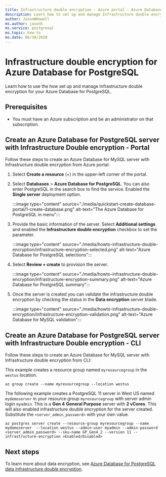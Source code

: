 ```yaml
---
title: Infrastructure double encryption - Azure portal - Azure Database for PostgreSQL
description: Learn how to set up and manage Infrastructure double encryption for your Azure Database for PostgreSQL.
author: JasonWHowell
ms.author: jasonh
ms.service: postgresql
ms.topic: how-to
ms.date: 06/30/2020
---
```


# Infrastructure double encryption for Azure Database for PostgreSQL

Learn how to use the how set up and manage Infrastructure double encryption for your Azure Database for PostgreSQL.

## Prerequisites

* You must have an Azure subscription and be an administrator on that subscription.

## Create an Azure Database for PostgreSQL server with Infrastructure Double encryption - Portal

Follow these steps to create an Azure Database for MySQL server with Infrastructure double encryption from Azure portal:

1. Select **Create a resource** (+) in the upper-left corner of the  portal.

2. Select **Databases** > **Azure Database for PostgreSQL**. You can also enter PostgreSQL in the search box to find the service. Enabled the **Single server** deployment option.

   :::image type="content" source="./media/quickstart-create-database-portal/1-create-database.png" alt-text="The Azure Database for PostgreSQL in menu":::

3. Provide the basic information of the server. Select **Additional settings** and enabled the **Infrastructure double encryption** checkbox to set the parameter.

    :::image type="content" source="./media/howto-infrastructure-double-encryption/infrastructure-encryption-selected.png" alt-text="Azure Database for PostgreSQL selections":::

4. Select **Review + create** to provision the server.

    :::image type="content" source="./media/howto-infrastructure-double-encryption/infrastructure-encryption-summary.png" alt-text="Azure Database for PostgreSQL summary":::

5. Once the server is created you can validate the infrastructure double encryption by checking the status in the **Data encryption** server blade.

    :::image type="content" source="./media/howto-infrastructure-double-encryption/infrastructure-encryption-validation.png" alt-text="Azure Database for MySQL validation":::

## Create an Azure Database for PostgreSQL server with Infrastructure Double encryption - CLI

Follow these steps to create an Azure Database for MySQL server with Infrastructure double encryption from CLI:

This example creates a resource group named `myresourcegroup` in the `westus` location.

```azurecli-interactive
az group create --name myresourcegroup --location westus
```
The following example creates a PostgreSQL 11 server in West US named `mydemoserver` in your resource group `myresourcegroup` with server admin login `myadmin`. This is a **Gen 4** **General Purpose** server with **2 vCores**. This will also enabled infrastructure double encryption for the server created. Substitute the `<server_admin_password>` with your own value.

```azurecli-interactive
az postgres server create --resource-group myresourcegroup --name mydemoserver  --location westus --admin-user myadmin --admin-password <server_admin_password> --sku-name GP_Gen4_2 --version 11 --infrastructure-encryption >Enabled/Disabled>
```

## Next steps

To learn more about data encryption, see [Azure Database for PostgreSQL data Infrastructure double encryption](concepts-Infrastructure-double-encryption.md).

